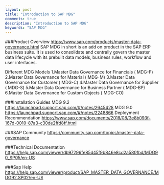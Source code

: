 ```yaml
---
layout: post
title: "Introduction to SAP MDG"
comments: true
description: "Introduction to SAP MDG"
keywords: "SAP MDG"
---
```


###Product Overview
https://www.sap.com/products/master-data-governance.html
SAP MDG in short is an add on product in the SAP ERP business suite.
It is used to consolidate and centrally govern the master data lifecycle with its prebuilt data models, business rules, workflow and user interfaces.

Different MDG Models
1.Master Data Governance for Financials ( MDG-F)
2.Master Data Governance for Material ( MDG-M)
3.Master Data Governance for Customer ( MDG-C)
4.Master Data Governance for Supplier ( MDG-S)
5.Master Data Governance for Business Partner ( MDG-BP)
6.Master Data Governance for Custom Objects ( MDG-CO)


###Installation Guides
MDG 9.2 <a href="https://launchpad.support.sap.com/#/notes/2645428">https://launchpad.support.sap.com/#/notes/2645428</a>
MDG 9.0 <a href="https://launchpad.support.sap.com/#/notes/2248866">https://launchpad.support.sap.com/#/notes/2248866</a>
Deployment Recommendation https://www.sap.com/documents/2018/08/3e8b093f-167d-0010-87a3-c30de2ffd8ff.html

###SAP Community
https://community.sap.com/topics/master-data-governance


###Technical Documentation
https://help.sap.com/viewer/db97296fe85d45f9b846e8cd2a580fbd/MDG90_SP05/en-US

###Sap Help
https://help.sap.com/viewer/product/SAP_MASTER_DATA_GOVERNANCE/MDG92.SP02/en-US
